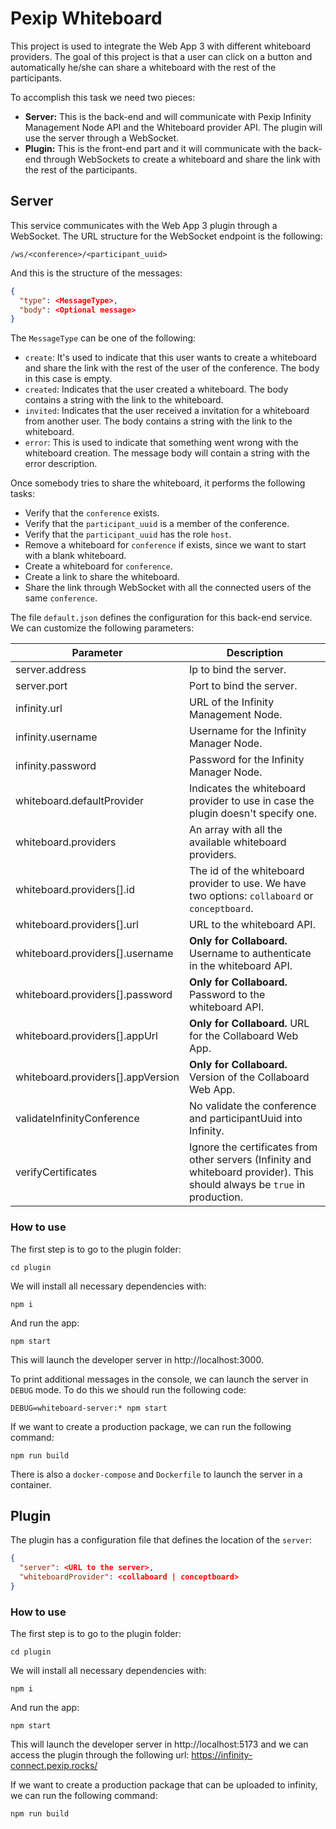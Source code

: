 # Pexip Whiteboard

This project is used to integrate the Web App 3 with different whiteboard providers. The goal of this project is that a user can click on a button and automatically he/she can share a whiteboard with the rest of the participants.

To accomplish this task we need two pieces:

- **Server:** This is the back-end and will communicate with Pexip Infinity Management Node API and the Whiteboard provider API. The plugin will use the server through a WebSocket.
- **Plugin:** This is the front-end part and it will communicate with the back-end through WebSockets to create a whiteboard and share the link with the rest of the participants.

## Server

This service communicates with the Web App 3 plugin through a WebSocket. The URL structure for the WebSocket endpoint is the following:

    /ws/<conference>/<participant_uuid>

And this is the structure of the messages:

```json
{
  "type": <MessageType>,
  "body": <Optional message>
}
```

The `MessageType` can be one of the following:

- `create`: It's used to indicate that this user wants to create a whiteboard and share the link with the rest of the user of the conference. The body in this case is empty.
- `created`: Indicates that the user created a whiteboard. The body contains a string with the link to the whiteboard.
- `invited`: Indicates that the user received a invitation for a whiteboard from another user. The body contains a string with the link to the whiteboard.
- `error`: This is used to indicate that something went wrong with the whiteboard creation. The message body will contain a string with the error description. 

Once somebody tries to share the whiteboard, it performs the following tasks:

- Verify that the `conference` exists.
- Verify that the `participant_uuid` is a member of the conference.
- Verify that the `participant_uuid` has the role `host`.
- Remove a whiteboard for `conference` if exists, since we want to start with a blank whiteboard.
- Create a whiteboard for `conference`.
- Create a link to share the whiteboard.
- Share the link through WebSocket with all the connected users of the same `conference`.  

The file `default.json` defines the configuration for this back-end service. We can customize the following parameters:

| Parameter | Description |
|-----------|-------------|
| server.address | Ip to bind the server. |
| server.port | Port to bind the server. |
| infinity.url | URL of the Infinity Management Node. |
| infinity.username | Username for the Infinity Manager Node. |
| infinity.password | Password for the Infinity Manager Node. |
| whiteboard.defaultProvider | Indicates the whiteboard provider to use in case the plugin doesn't specify one. |
| whiteboard.providers | An array with all the available whiteboard providers. |
| whiteboard.providers[].id | The id of the whiteboard provider to use. We have two options: `collaboard` or `conceptboard`. |
| whiteboard.providers[].url | URL to the whiteboard API.|
| whiteboard.providers[].username | **Only for Collaboard.** Username to authenticate in the whiteboard API.|
| whiteboard.providers[].password | **Only for Collaboard.** Password to the whiteboard API. |
| whiteboard.providers[].appUrl | **Only for Collaboard.** URL for the Collaboard Web App. |
| whiteboard.providers[].appVersion | **Only for Collaboard.** Version of the Collaboard Web App.|
| validateInfinityConference | No validate the conference and participantUuid into Infinity. | 
| verifyCertificates | Ignore the certificates from other servers (Infinity and whiteboard provider). This should always be `true` in production. |

### How to use

The first step is to go to the plugin folder:

```
cd plugin
```

We will install all necessary dependencies with:

```
npm i
```

And run the app:

````
npm start
````

This will launch the developer server in http://localhost:3000.

To print additional messages in the console, we can launch the server in `DEBUG` mode. To do this we should run the following code:

```
DEBUG=whiteboard-server:* npm start
```

If we want to create a production package, we can
run the following command:

```
npm run build
```

There is also a `docker-compose` and  `Dockerfile` to launch the server in a container.

## Plugin

The plugin has a configuration file that defines the location of the `server`:

```json
{
  "server": <URL to the server>,
  "whiteboardProvider": <collaboard | conceptboard>
}
```

### How to use

The first step is to go to the plugin folder:

```
cd plugin
```

We will install all necessary dependencies with:

```
npm i
```

And run the app:

````
npm start
````

This will launch the developer server in http://localhost:5173 and we can access
the plugin through the following url: https://infinity-connect.pexip.rocks/

If we want to create a production package that can be uploaded to infinity, we can
run the following command:

```
npm run build
```